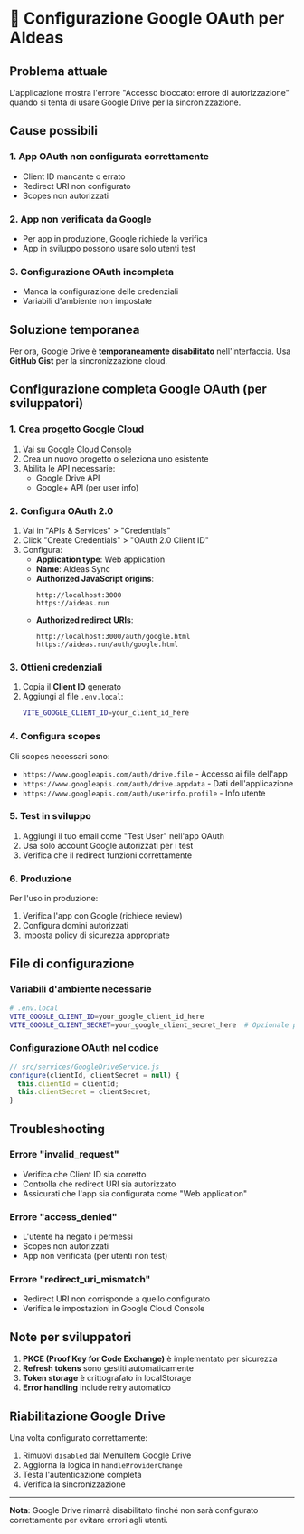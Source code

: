 # 🔧 Configurazione Google OAuth per AIdeas

## Problema attuale
L'applicazione mostra l'errore "Accesso bloccato: errore di autorizzazione" quando si tenta di usare Google Drive per la sincronizzazione.

## Cause possibili

### 1. **App OAuth non configurata correttamente**
- Client ID mancante o errato
- Redirect URI non configurato
- Scopes non autorizzati

### 2. **App non verificata da Google**
- Per app in produzione, Google richiede la verifica
- App in sviluppo possono usare solo utenti test

### 3. **Configurazione OAuth incompleta**
- Manca la configurazione delle credenziali
- Variabili d'ambiente non impostate

## Soluzione temporanea

Per ora, Google Drive è **temporaneamente disabilitato** nell'interfaccia. Usa **GitHub Gist** per la sincronizzazione cloud.

## Configurazione completa Google OAuth (per sviluppatori)

### 1. Crea progetto Google Cloud

1. Vai su [Google Cloud Console](https://console.cloud.google.com)
2. Crea un nuovo progetto o seleziona uno esistente
3. Abilita le API necessarie:
   - Google Drive API
   - Google+ API (per user info)

### 2. Configura OAuth 2.0

1. Vai in "APIs & Services" > "Credentials"
2. Click "Create Credentials" > "OAuth 2.0 Client ID"
3. Configura:
   - **Application type**: Web application
   - **Name**: AIdeas Sync
   - **Authorized JavaScript origins**:
     ```
     http://localhost:3000
     https://aideas.run
     ```
   - **Authorized redirect URIs**:
     ```
     http://localhost:3000/auth/google.html
     https://aideas.run/auth/google.html
     ```

### 3. Ottieni credenziali

1. Copia il **Client ID** generato
2. Aggiungi al file `.env.local`:
   ```bash
   VITE_GOOGLE_CLIENT_ID=your_client_id_here
   ```

### 4. Configura scopes

Gli scopes necessari sono:
- `https://www.googleapis.com/auth/drive.file` - Accesso ai file dell'app
- `https://www.googleapis.com/auth/drive.appdata` - Dati dell'applicazione
- `https://www.googleapis.com/auth/userinfo.profile` - Info utente

### 5. Test in sviluppo

1. Aggiungi il tuo email come "Test User" nell'app OAuth
2. Usa solo account Google autorizzati per i test
3. Verifica che il redirect funzioni correttamente

### 6. Produzione

Per l'uso in produzione:
1. Verifica l'app con Google (richiede review)
2. Configura domini autorizzati
3. Imposta policy di sicurezza appropriate

## File di configurazione

### Variabili d'ambiente necessarie

```bash
# .env.local
VITE_GOOGLE_CLIENT_ID=your_google_client_id_here
VITE_GOOGLE_CLIENT_SECRET=your_google_client_secret_here  # Opzionale per PKCE
```

### Configurazione OAuth nel codice

```javascript
// src/services/GoogleDriveService.js
configure(clientId, clientSecret = null) {
  this.clientId = clientId;
  this.clientSecret = clientSecret;
}
```

## Troubleshooting

### Errore "invalid_request"
- Verifica che Client ID sia corretto
- Controlla che redirect URI sia autorizzato
- Assicurati che l'app sia configurata come "Web application"

### Errore "access_denied"
- L'utente ha negato i permessi
- Scopes non autorizzati
- App non verificata (per utenti non test)

### Errore "redirect_uri_mismatch"
- Redirect URI non corrisponde a quello configurato
- Verifica le impostazioni in Google Cloud Console

## Note per sviluppatori

1. **PKCE (Proof Key for Code Exchange)** è implementato per sicurezza
2. **Refresh tokens** sono gestiti automaticamente
3. **Token storage** è crittografato in localStorage
4. **Error handling** include retry automatico

## Riabilitazione Google Drive

Una volta configurato correttamente:

1. Rimuovi `disabled` dal MenuItem Google Drive
2. Aggiorna la logica in `handleProviderChange`
3. Testa l'autenticazione completa
4. Verifica la sincronizzazione

---

**Nota**: Google Drive rimarrà disabilitato finché non sarà configurato correttamente per evitare errori agli utenti. 